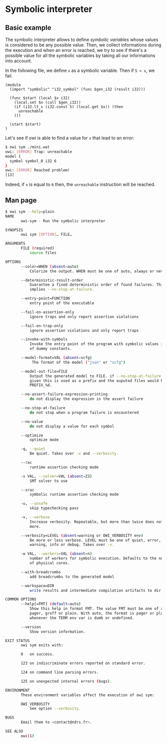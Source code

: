 # Symbolic interpreter

## Basic example

The symbolic interpreter allows to define *symbolic variables* whose values is considered to be any possible value. Then, we collect informations during the execution and when an error is reached, we try to see if there's a possible value for all the symbolic variables by taking all our informations into account.

In the following file, we define `x` as a symbolic variable. Then if `5 < x`, we fail.

<!-- $MDX file=mini.wat -->
```wat
(module
  (import "symbolic" "i32_symbol" (func $gen_i32 (result i32)))

  (func $start (local $x i32)
    (local.set $x (call $gen_i32))
    (if (i32.lt_s (i32.const 5) (local.get $x)) (then
      unreachable
    )))

  (start $start)
)
```

Let's see if owi is able to find a value for `x` that lead to an error:

```sh
$ owi sym ./mini.wat
owi: [ERROR] Trap: unreachable
model {
  symbol symbol_0 i32 6
}
owi: [ERROR] Reached problem!
[13]
```

Indeed, if `x` is equal to `6` then, the `unreachable` instruction will be reached.

## Man page

```sh
$ owi sym --help=plain
NAME
       owi-sym - Run the symbolic interpreter

SYNOPSIS
       owi sym [OPTION]… FILE…

ARGUMENTS
       FILE (required)
           source files

OPTIONS
       --color=WHEN (absent=auto)
           Colorize the output. WHEN must be one of auto, always or never.

       --deterministic-result-order
           Guarantee a fixed deterministic order of found failures. This
           implies --no-stop-at-failure.

       --entry-point=FUNCTION
           entry point of the executable

       --fail-on-assertion-only
           ignore traps and only report assertion violations

       --fail-on-trap-only
           ignore assertion violations and only report traps

       --invoke-with-symbols
           Invoke the entry point of the program with symbolic values instead
           of dummy constants.

       --model-format=VAL (absent=scfg)
            The format of the model ("json" or "scfg")

       --model-out-file=FILE
           Output the generated model to FILE. if --no-stop-at-failure is
           given this is used as a prefix and the ouputed files would have
           PREFIX_%d.

       --no-assert-failure-expression-printing
           do not display the expression in the assert failure

       --no-stop-at-failure
           do not stop when a program failure is encountered

       --no-value
           do not display a value for each symbol

       --optimize
           optimize mode

       -q, --quiet
           Be quiet. Takes over -v and --verbosity.

       --rac
           runtime assertion checking mode

       -s VAL, --solver=VAL (absent=Z3)
           SMT solver to use

       --srac
           symbolic runtime assertion checking mode

       -u, --unsafe
           skip typechecking pass

       -v, --verbose
           Increase verbosity. Repeatable, but more than twice does not bring
           more.

       --verbosity=LEVEL (absent=warning or OWI_VERBOSITY env)
           Be more or less verbose. LEVEL must be one of quiet, error,
           warning, info or debug. Takes over -v.

       -w VAL, --workers=VAL (absent=n)
           number of workers for symbolic execution. Defaults to the number
           of physical cores.

       --with-breadcrumbs
           add breadcrumbs to the generated model

       --workspace=DIR
           write results and intermediate compilation artifacts to dir

COMMON OPTIONS
       --help[=FMT] (default=auto)
           Show this help in format FMT. The value FMT must be one of auto,
           pager, groff or plain. With auto, the format is pager or plain
           whenever the TERM env var is dumb or undefined.

       --version
           Show version information.

EXIT STATUS
       owi sym exits with:

       0   on success.

       123 on indiscriminate errors reported on standard error.

       124 on command line parsing errors.

       125 on unexpected internal errors (bugs).

ENVIRONMENT
       These environment variables affect the execution of owi sym:

       OWI_VERBOSITY
           See option --verbosity.

BUGS
       Email them to <contact@ndrs.fr>.

SEE ALSO
       owi(1)

```
